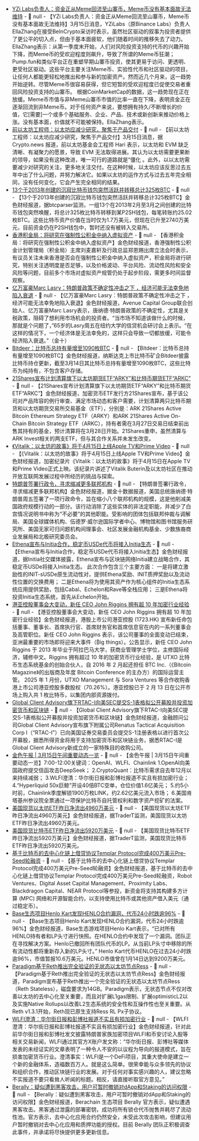 - [YZi Labs负责人：资金正从Meme回流至山寨币，Meme币没有基本面故无法维持]() - 📰 null - 【YZi Labs负责人：资金正从Meme回流至山寨币，Meme币没有基本面故无法维持】3月15日消息，YZiLabs（原Binance Labs）负责人EllaZhang在接受BeInCrypto采访时表示，虽然社区驱动的叙事为投资者提供了更公平的切入点，但由于基本面疲软，他们随着时间的推移失去了动力。EllaZhang表示：从第一季度末开始，人们对风险投资支持的代币的兴趣开始下降，而Meme币的受欢迎程度则飙升，导致了所谓的Meme币狂潮；Pump.fun和类似平台正在重塑早期山寨币投资，使其更易于访问、更透明、更受社区驱动。这些平台主要关注Meme币、实验性代币和社区驱动的项目，让任何人都能更轻松地推出和参与新的加密资产。然而近几个月来，这一趋势开始逆转。尽管Meme币很容易获得，但它短暂的受欢迎程度已促使交易者重回风险投资支持的山寨币。 
根据CoinMarketCap的数据，这一趋势现在正在放缓。Meme币市值与非Meme山寨币市值的比率一直在下降，表明资金正在逐渐回流到非Meme币。对于任何资产来说，要想拥有持久/不断增长的价值，它[需要]一个或多个基础服务、企业、产品、技术或新创新来推动价格上涨。没有基本面，价值就不可能被保持。EllaZhang表示。
- [前以太坊工程师：以太坊应减少研究，聚焦于产品交付]() - 📰 null - 【前以太坊工程师：以太坊应减少研究，聚焦于产品交付】3月15日消息，据 Crypto.news 报道，前以太坊基金会工程师 Hari 表示，以太坊和 EVM 缺乏清晰、有凝聚力的愿景，导致 EVM 无法取得进展。其认为以太坊需要更果断的领导，如果没有这种改进，唯一可行的道路就是“僵化 。此外，以以太坊需要减少对研究的关注，更多地关注交付。在这种时候，以太坊应该反思过去五年中出了什么问题，并努力解决它。如果以太坊的运作方式与过去五年完全相同，没有任何变化，它会产生完全相同的结果。
- [13个于2013年创建的沉寂比特币钱包突然活跃并转移总计325枚BTC](https://news.bitcoin.com/13-bitcoin-time-capsules-crack-open-27m-in-2013-btc-suddenly-awaken/) - 📰 null - 【13个于2013年创建的沉寂比特币钱包突然活跃并转移总计325枚BTC】金色财经报道，据btcparser监测，一组13个在2013年2月至3月之间创建的比特币钱包突然唤醒，将总计325枚比特币转移到某P2SH钱包，每笔转账约25.02枚BTC。这些比特币资产价值在当时仅为1.7万美元，但现在已升至2740万美元，目前资金仍在P2SH钱包中，暂时还没有被转入交易所。
- [香港积金局：将研究在强制性公积金中纳入虚拟资产](https://www.hk01.com/article/60219732) - 📰 null - 【香港积金局：将研究在强制性公积金中纳入虚拟资产】金色财经报道，香港强制性公积金计划管理局（积金局）主席刘麦嘉轩及行政总监郑恩赐出席立法会时表示，有议员关注未来香港是否会在强制性公积金中纳入虚拟资产，积金局将进行研究，特别关注透明度是否足够，以及价格波动、平台风险、流动性风险和安全风险等问题，目前多个市场对虚拟资产规管仍处于起步阶段，需更多时间监督观察。
- [亿万富豪Marc Lasry：特朗普政策不确定性冲击之下 ，经济可能无法幸免地陷入衰退]() - 📰 null - 【亿万富豪Marc Lasry：特朗普政策不确定性冲击之下 ，经济可能无法幸免地陷入衰退】金色财经报道，Avenue Capital Group联合创始人、亿万富豪Marc Lasry表示，唐纳德·特朗普政策的不确定性，尤其是关税政策，阻碍了想利用市场机会的投资者。“当市场不知道该做什么的时候，那就是个问题了，”65岁的Lasry周五在纽约大学的信贷机会研讨会上表示。“在这样的情况下，一个经济体是无法幸免的，这样只会导致一切都放缓，可能令经济陷入衰退。”（金十）
- [Bitdeer：比特币总持有量增至1090枚BTC](https://x.com/BitdeerOfficial/status/1900766880648098131) - 📰 null - 【Bitdeer：比特币总持有量增至1090枚BTC】金色财经报道，纳斯达克上市比特币矿企Bitdeer披露比特币持仓更新，截至3月14日其比特币总持有量增至1090枚BTC，这些比特币为纯持有，不包含客户存储。
- [21Shares宣布计划清算旗下以太坊期货ETF“ARKY”和比特币期货ETF“ARKC”]() - 📰 null - 【21Shares宣布计划清算旗下以太坊期货ETF“ARKY”和比特币期货ETF“ARKC”】金色财经报道，加密货币ETF发行方21Shares宣布，基于该公司对产品阵容的例行审查、满足市场动态和客户需要，计划清算两只比特币期货和以太坊期货交易所交易基金（ETF），分别是：ARK 21Shares Active Bitcoin Ethereum Strategy ETF（ARKY）和ARK 21Shares Active On-Chain Bitcoin Strategy ETF（ARKC），持有者需在3月27日交易日结束前出售其持有的基金，预计清算将在3月28日开始。21Shares重申，虽然清算与ARK Invest相关的两支ETF，但与其合作关系并未发生改变。
- [《Vitalik：以太坊的故事》将于4月15日上线Apple TV和Prime Video](https://x.com/EthereumFilm/status/1900636594060828885) - 📰 null - 【《Vitalik：以太坊的故事》将于4月15日上线Apple TV和Prime Video】金色财经报道，加密纪录片《Vitalik：以太坊的故事》将于4月15日在Apple TV和Prime Video正式上映。该纪录片讲述了Vitalik Buterin及以太坊社区在推动开放互联网发展过程中所经历的挑战与探索。
- [特朗普签署行政令，寻求缩减更多联邦机构]() - 📰 null - 【特朗普签署行政令，寻求缩减更多联邦机构】金色财经报道，据金十数据报道，美国总统唐纳德·特朗普周五签署了一项行政命令，旨在缩小八个联邦机构的规模，这是他削减美国政府规模行动的一部分。该行动消除了这些实体的非法定职能，并减少了白宫情况说明书中称为“不必要”的其他职能。受影响的团体包括联邦仲裁与调解局、美国全球媒体机构、伍德罗·威尔逊国际学者中心、博物馆和图书馆服务研究所、美国无家可归问题机构间理事会、社区发展金融机构基金、少数族裔商业发展局和北极研究委员会。
- [Ethena宣布与Initia合作，稳定币USDe代币将接入Initia生态](https://x.com/initia/status/1900635341499093214) - 📰 null - 【Ethena宣布与Initia合作，稳定币USDe代币将接入Initia生态】金色财经报道，据Initia社交媒体披露，Ethena宣布与区块链网络Initia建立战略合作，其稳定币USDe将接入Initia生态。 
此次合作包含三个主要方面： 
一是将建立激励性的INIT-sUSDe原生流动性对，提供Ethena奖励、INIT质押奖励以及流动性位置的交换费用； 
二是Ethena将为使用其资产作为核心组件的Initia生态系统应用提供奖励，包括Cabal、Echelon和Rave等全栈应用； 
三是Ethena将投资Initia生态系统，首先从Echelon开始。
- [港亚控股董事会大变动，新任 CEO John Riggins 拥有超 10 年加密行业经验](https://x.com/DistRiggs/status/1900617487835644410) - 📰 null - 【港亚控股董事会大变动，新任 CEO John Riggins 拥有超 10 年加密行业经验】金色财经报道，港股上市公司港亚控股 (1723.HK) 宣布新任命包括董事、董事长、首席执行官、首席财务官和首席信息官在内的一系列董事会及高管职位。新任 CEO John Riggins 表示，该公司董事的全面变动已结束，亚洲最重要的市场即将迎来大事件（₿ig things）。公告显示，新任 CEO John Riggins 于 2013 年毕业于阿拉巴马大学，获商业管理学士学位，主修国际经济，辅修中文。Riggins 拥有超过 10 年的加密货币行业经验，是 UTXO 比特币生态系统基金的创始合伙人，自 2016 年 2 月起还担任 BTC Inc.（《Bitcoin Magazine》的出版商及年度 Bitcoin Conference 的主办方）的国际运营主管。 
2025 年 1 月份，UTXO Management 与 Sora Ventures 等合作收购香港上市公司港亚控股多数股权（70.26%）。港亚控股已于 2 月 13 日在公开市场上购入共 1 枚比特币，以集团内部资源拨付。
- [Global Client Advisory旗下RTAC-I向美SEC提交S-1表格拟公开募股并投资加密货币和区块链](https://www.prnewswire.com/news-releases/renatus-tactical-acquisition-corp-i-files-registration-statement-for-proposed-initial-public-offering-302402368.html) - 📰 null - 【Global Client Advisory旗下RTAC-I向美SEC提交S-1表格拟公开募股并投资加密货币和区块链】金色财经报道，金融顾问公司Global Client Advisory宣布旗下附属公司Renatus Tactical Acquisition Corp I（“RTAC-I”）已向美国证券交易委员会提交S-1注册表格以进行首次公开募股，据悉所得资金将用于支持加密货币和区块链业务，据悉RTAC-I是Global Client Advisory新成立的一家特殊目的收购公司。
- [金色午报 | 3月15日午间重要动态一览]() - 📰 null - 【金色午报 | 3月15日午间重要动态一览】7:00-12:00关键词：OpenAI、WLFI、Chainlink 
1.OpenAI向美国政府提交信函攻击DeepSeek； 
2.CryptoQuant：比特币需求自去年12月以来持续减弱； 
3.WLFI澄清：华尔街日报和彭博社报道不实且有损加密行业； 
4.“Hyperliquid 50x巨鲸”开设40倍BTC空单，仓位价值1.6亿美元； 
5.约5小时前，Chainlink季度解锁1900万枚LINK，约2.62亿美元流入市场； 
6.美国肯塔基州参议院全票通过一项保护比特币自托管权利和数字资产挖矿的法案。
- [美国现货以太坊ETF昨日净流出4960万美元]() - 📰 null - 【美国现货以太坊ETF昨日净流出4960万美元】金色财经报道，据TraderT监测，美国现货以太坊ETF昨日净流出4960万美元。
- [美国现货比特币ETF昨日净流出5920万美元]() - 📰 null - 【美国现货比特币ETF昨日净流出5920万美元】金色财经报道，据TraderT监测，美国现货比特币ETF昨日净流出5920万美元。
- [基于比特币的去中心化链上借贷协议Templar Protocol完成400万美元Pre-Seed轮融资](https://www.cypherhunter.com/en/e/templar-protocol-raised-funding-2025-03-14/) - 📰 null - 【基于比特币的去中心化链上借贷协议Templar Protocol完成400万美元Pre-Seed轮融资】金色财经报道，基于比特币的去中心化链上借贷协议Templar Protocol完成400万美元Pre-Seed轮融资，Robot Ventures、Digital Asset Capital Management、Proximity Labs、Blackdragon Capital、NEAR Protocol等参投，新资金将支持其构建多方计算 (MPC) 网络和开源智能合约，以支持使用比特币或其他资产借入美元（通过稳定币）。
- [Base生态项目Henlo Kart发现HENLO合约漏洞，代币24小时跌逾96%](https://x.com/henlokart/status/1900655846297575844) - 📰 null - 【Base生态项目Henlo Kart发现HENLO合约漏洞，代币24小时跌逾96%】金色财经报道，Base生态游戏项目Henlo Kart表示，“已对所有HENLO持有者和LP头寸进行快照。在HENLO合约中发现了一个漏洞。团队正在寻找解决方案。Henlo已撤回所有团队代币的LP。从当前LP头寸中移除的所有流动性都将重新存入新的LP头寸。” 
Henlo Kart代币HENLO在过去24小时跌逾96%，市值暂报10.6万美元。HENLO市值曾在1月14日达到9200万美元。
- [Paradigm基于Reth推出完全验证的无状态以太坊节点Ress](https://www.paradigm.xyz/2025/03/stateless-reth-nodes) - 📰 null - 【Paradigm基于Reth推出完全验证的无状态以太坊节点Ress】金色财经报道，Paradigm宣布基于Reth推出一个完全验证的无状态以太坊节点Ress（Reth Stateless），磁盘要求为14GB。Paradigm表示，无状态节点不仅对改善以太坊的去中心化至关重要，而且对扩展L1gas限制、扩展optimisticL2以及实施Native Rollups以改善L2生态系统的安全性和互操作性也至关重要。从Reth v1.3.1开始，Reth现已原生支持Ress RL Px子协议。
- [WLFI澄清：华尔街日报和彭博社报道不实且有损加密行业](https://x.com/worldlibertyfi/status/1900592218294862126) - 📰 null - 【WLFI澄清：华尔街日报和彭博社报道不实且有损加密行业】金色财经报道，针对此前华尔街日报和彭博社发文披露特朗普家族加密项目WLFI和币安讨论入股等相关交易新闻，WLFI通过其官方X账户发文称：“华尔街日报、彭博社等媒体发表的未经证实的文章表明了一种令人不安的以议程为导向的报道模式，旨在损害加密货币行业。澄清事实：WLFI是一个DeFi项目，其重大使命是建立一个新的金融体系，造福数百万人。就是这么简单。很荣幸能与众多领先的协议和组织合作，推动区块链行业的发展。对于任何对事实感兴趣的人，建议忽略不实报道不要只看耸人听闻的标题。相反，请直接听取官方意见。”
- [Berally：疑似遭到黑客攻击，用户可暂时撤销对dApp和Staking的访问权限](https://x.com/Berally_io/status/1900732333562744870) - 📰 null - 【Berally：疑似遭到黑客攻击，用户可暂时撤销对dApp和Staking的访问权限】金色财经报道，Berachain 生态项目 Berally 官方表示，疑似遭遇黑客攻击。黑客通过泄露的部署密钥，成功将所有锁仓代币抛售并耗尽了流动性池。官方表示，去中心化应用合约仍然安全，未受此次攻击影响，但建议用户暂时撤销对去中心化应用和质押功能的授权。目前 Berally 团队正积极调查此事件，并承诺将尽快提供更多更新信息。
